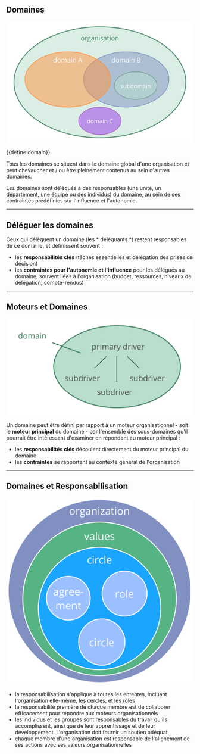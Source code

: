 ## Domaines

![right,fit](img/driver-domain/domains-in-organizations.png)

{{define:domain}}

Tous les domaines se situent dans le domaine global d'une organisation et peut chevaucher et / ou être pleinement contenus au sein d'autres domaines.

Les domaines sont délégués à des responsables (une unité, un département, une équipe ou des individus) du domaine, au sein de ses contraintes prédéfinies sur l'influence et l'autonomie.

* * *

## Déléguer les domaines

Ceux qui délèguent un domaine (les * déléguants *) restent responsables de ce domaine, et définissent souvent :

- les **responsabilités clés** (tâches essentielles et délégation des prises de décision)
- les **contraintes pour l'autonomie et l'influence** pour les délégués au domaine, souvent liées à l'organisation (budget, ressources, niveaux de délégation, compte-rendus)

* * *

## Moteurs et Domaines

![right,fit](img/driver-domain/domain-primay-sub.png)

Un domaine peut être défini par rapport à un moteur organisationnel - soit le **moteur principal** du domaine - par l'ensemble des sous-domaines qu'il pourrait être intéressant d'examiner en répondant au moteur principal :

- les **responsabilités clés** découlent directement du moteur principal du domaine
- les **contraintes** se rapportent au contexte général de l'organisation

* * *

## Domaines et Responsabilisation

![right,fit](img/driver-domain/nested-domains.png)

- la responsabilisation s'applique à toutes les ententes, incluant l'organisation elle-même, les cercles, et les rôles
- la responsabilité première de chaque membre est de collaborer efficacement pour répondre aux moteurs organisationnels
- les individus et les groupes sont responsables du travail qu'ils accomplissent, ainsi que de leur apprentissage et de leur développement. L'organisation doit fournir un soutien adéquat
- chaque membre d'une organisation est responsable de l'alignement de ses actions avec ses valeurs organisationnelles